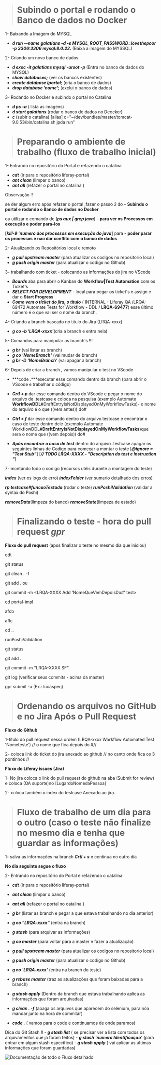 > # Subindo o portal e rodando o Banco de dados no Docker

1- Baixando a Imagem do MYSQL
- ***d run --name galatians -d -e MYSQL_ROOT_PASSWORD=lovethepoor -p 3306:3306 mysql:8.0.22.*** (Baixa a imagem do MYSSQL)

2- Criando um novo banco de dados 
- ***d exec -it galatians mysql -uroot -p*** (Entra no banco de dados do MYSQL)
- ***show databases;*** (ver os bancos existentes)
- ***create database lportal;*** (cria o banco de dados)
- ***drop database 'nome';*** (exclui o banco de dados)

3- Rodando no Docker e subindo o portal no Catalina 
- ***d ps -a*** ( lista as imagens)
- ***d start galatians*** (rodar o banco de dados no Deocker)
- ***c*** (subir o catalina) [alias] c="~/dev/bundles/master/tomcat-9.0.53/bin/catalina.sh jpda run"

> # Preparando o ambiente de trabalho (fluxo de trabalho inicial)

1- Entrando no repositório do Portal e refazendo o catalina
- ***cdt*** (ir para o repositório liferay-portal)
- ***ant clean*** (limpar o banco)
- ***ant all*** (refazer o portal no catalina )

Observação !!

se der algum erro após refazer o portal ,fazer o passo 2 do - **Subindo o portal e rodando o Banco de dados no Docker**

ou utilizar o comando de [***ps aux | grep java***] - **para ver os Processos em execução e poder para-los** 

[***kill-9 'numero dos processos em execução do java***] para - **poder parar os processos e nao dar conflito com o banco de dados**

2- Atualizando os Repositórios local e remoto

- ***g pull upstream master*** (para atualizar os codigos no repositorio local)
- ***g push origin master*** (para atualizar o codigo no Github)

3- trabalhando com ticket - colocando as informações do jira no VScode

- ***Boards*** aba para abrir o Kanban do **Workflow|Test Automation** com os Ticket's
- ***SELECT FOR DEVELOPMENT*** - local para pegar os ticket's e assign e dar o **Start Progress**
- ***Como vem o ticket do jira, o titulo*** ( INTERNAL - Liferay QA /LRQA-69472 Automate Tests for Workflow - DDL / **LRQA-69477**) esse último número é o que vai ser o nome da branch.

4- Criando a branch baseado no  titulo do Jira (LRQA-xxxx)

- ***g co -b 'LRQA-xxxx'***(cria a branch e entra nela) 

5- Comandos para manipular as branch's !!!

- ***g br*** (vai listar as branch)
- ***g co 'NomeBranch'*** (vai mudar de branch)
- ***g br -D 'NomeBranch'*** (vai apagar a branch)

6- Depois de criar a branch , vamos manipular o test no VScode

- ***code .***executar esse comando dentro da branch (para abrir o VScode e trabalhar o código)

- ***Crtl + p*** dar esse comando dentro do VScode e  pegar o nome do arquivo de .testcase e coloca na pesquisa 
(exemplo Automate **WorkflowDDL**#DraftEntryIsNotDisplayedOnMyWorkflowTasks)- o nome do arquivo é o que ((vem antes)) do#

- ***Ctrl + f*** dar esse comando dentro do arquivo.testcase e encontrar o caso de teste dentro dele
(exemplo Automate WorkflowDDL#**DraftEntryIsNotDisplayedOnMyWorkflowTasks**)que sera o nome que ((vem depois)) do#

- ***Após encontrar o caso de test*** dentro do arquivo .testcase apagar os seguintes linhas de Codigo para começar a montar o teste 
[***@ignore = "Test Stub"***]
[***// TODO LRQA-XXXX  - "Description do test e Instruction "***]

7- montando  todo o codigo (recursos utéis durante a montagem do teste)

***index*** (ver os logs de erro)
***indexFolder*** (ver  sumario detalhado dos erros)

***rp testcase#funcaoTestada*** (rodar o teste)
***runPoshiValidation*** (validar a syntax do Poshi)

***removeData***(limpeza do banco)
***removeState***(limpeza de estado)

># Finalizando o teste - hora do pull request ***gpr***

**Fluxo do pull request** (apos finalizar o teste no mesmo dia que iniciou)

cdt

git status

git clean . -f 

git add . ou <file>

git  commit -m <LRQA-XXXX Add 'NomeQueVemDepoisDo#' test>

cd portal-impl

afcb

aflc

cd ..

runPoshiValidation 

git status

git add . <file>

git commit -m "LRQA-XXXX SF"

git log (verificar seus commits - acima da master)

gpr submit -u <id> (Ex.: lucasperj)

> # Ordenando os arquivos no GitHub e no Jira Após o Pull Request 

**Fluxo do Github**

1-titulo do pull request nessa ordem 
(LRQA-xxxx Workflow Automated Test 'Nometeste') // o nome que fica depois do #//

2- coloca link do ticket do jira anexado ao github // no canto onde fica os 3 pontinhos //

**Fluxo do Liferay issues (Jira)**

1- No jira coloca o link do pull request do github na aba (Submit for review) e coloca (QA suporte)no [LugardoNomedaPessoa]

2- coloca também o index do testcase Anexado ao jira.

># Fluxo de trabalho de um dia para o outro (caso o teste não finalize no mesmo dia e tenha que guardar as informações)

1- salva as informações na branch ***Crtl + s*** e continua no outro dia 

**No dia seguinte segue o fluxo**

2- Entrando no repositório do Portal e refazendo o catalina

- ***cdt*** (ir para o repositório liferay-portal)
- ***ant clean*** (limpar o banco)
- ***ant all*** (refazer o portal no catalina )

- ***g br*** (listar as branch e pegar a que estava trabalhando no dia anterior)
- ***g co "LRQA-xxxx"*** (entra na branch)
- ***g stash*** (para arquivar as informações)

- ***g co master*** (para voltar para a master e fazer a atualização)
- ***g pull upstream master*** (para atualizar os codigos no repositorio local)
- ***g push origin master*** (para atualizar o codigo no Github)


- ***g co 'LRQA-xxxx'*** (entra na branch do teste)
- ***g rebase master*** (traz as atualizações que foram baixadas para a branch)
- ***g stash apply*** (Dentro da branch que estava trabalhando aplica as informações que foram arquivadas)

- ***g clean . -f*** (apaga os arquivos que aparecem do selenium, para nõa mandar junto na hora de commitar)
- ***code .*** ( vamos para o code e continuamos de onde paramos)

Dica do Git Stash !!
    - ***g stash list*** ( se precisar ver a lista com todos os arquivamentos que ja foram feitos)
    - ***g stash 'numero Identificaçao'*** (para entrar em algum stash especifico)
    - ***g stash apply*** ( vai aplicar as últimas informações que foram guardadas)

![Documentação de todo o Fluxo detalhado](https://liferay.atlassian.net/wiki/spaces/ENGWORKFLOW/pages/1595212576/Workflow+Automation+Guide#Workflow-Tests-Overview)